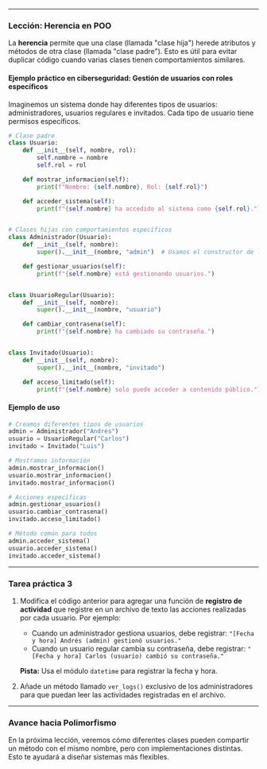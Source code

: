 ____

### **Lección: Herencia en POO**

La **herencia** permite que una clase (llamada "clase hija") herede atributos y métodos de otra clase (llamada "clase padre"). Esto es útil para evitar duplicar código cuando varias clases tienen comportamientos similares.

#### **Ejemplo práctico en ciberseguridad: Gestión de usuarios con roles específicos**

Imaginemos un sistema donde hay diferentes tipos de usuarios: administradores, usuarios regulares e invitados. Cada tipo de usuario tiene permisos específicos.

```python
# Clase padre
class Usuario:
    def __init__(self, nombre, rol):
        self.nombre = nombre
        self.rol = rol

    def mostrar_informacion(self):
        print(f"Nombre: {self.nombre}, Rol: {self.rol}")

    def acceder_sistema(self):
        print(f"{self.nombre} ha accedido al sistema como {self.rol}.")


# Clases hijas con comportamientos específicos
class Administrador(Usuario):
    def __init__(self, nombre):
        super().__init__(nombre, "admin")  # Usamos el constructor de la clase padre

    def gestionar_usuarios(self):
        print(f"{self.nombre} está gestionando usuarios.")


class UsuarioRegular(Usuario):
    def __init__(self, nombre):
        super().__init__(nombre, "usuario")

    def cambiar_contrasena(self):
        print(f"{self.nombre} ha cambiado su contraseña.")


class Invitado(Usuario):
    def __init__(self, nombre):
        super().__init__(nombre, "invitado")

    def acceso_limitado(self):
        print(f"{self.nombre} solo puede acceder a contenido público.")
```

#### **Ejemplo de uso**

```python
# Creamos diferentes tipos de usuarios
admin = Administrador("Andrés")
usuario = UsuarioRegular("Carlos")
invitado = Invitado("Luis")

# Mostramos información
admin.mostrar_informacion()
usuario.mostrar_informacion()
invitado.mostrar_informacion()

# Acciones específicas
admin.gestionar_usuarios()
usuario.cambiar_contrasena()
invitado.acceso_limitado()

# Método común para todos
admin.acceder_sistema()
usuario.acceder_sistema()
invitado.acceder_sistema()
```

---

### **Tarea práctica 3**

1. Modifica el código anterior para agregar una función de **registro de actividad** que registre en un archivo de texto las acciones realizadas por cada usuario. Por ejemplo:
    
    - Cuando un administrador gestiona usuarios, debe registrar: `"[Fecha y hora] Andrés (admin) gestionó usuarios."`
    - Cuando un usuario regular cambia su contraseña, debe registrar: `"[Fecha y hora] Carlos (usuario) cambió su contraseña."`
    
    **Pista:** Usa el módulo `datetime` para registrar la fecha y hora.
    
2. Añade un método llamado `ver_logs()` exclusivo de los administradores para que puedan leer las actividades registradas en el archivo.
    

---

### **Avance hacia Polimorfismo**

En la próxima lección, veremos cómo diferentes clases pueden compartir un método con el mismo nombre, pero con implementaciones distintas. Esto te ayudará a diseñar sistemas más flexibles.